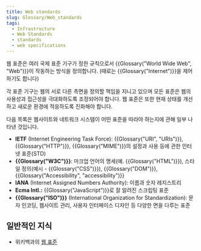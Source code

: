```yaml
---
title: Web standards
slug: Glossary/Web_standards
tags:
  - Infrastructure
  - Web Standards
  - standards
  - web specifications
---
```


웹 표준은 여러 국제 표준 기구가 정한 규칙으로서 {{Glossary("World Wide Web", "Web")}}이 작동하는 방식을 정의합니다. (때로는 {{Glossary("Internet")}}을 제어하기도 합니다)

각 표준 기구는 웹의 서로 다른 측면을 정의할 책임을 지니고 있으며 모든 표준은 웹의 사용성과 접근성을 극대화하도록 조정되어야 합니다. 웹 표준은 또한 현재 상태를 개선하고 새로운 환경에 적응하도록 진화해야 합니다.

다음 목록은 웹사이트와 네트워크 시스템이 어떤 표준을 따라야 하는지에 관해 일부 나타낸 것입니다.

- **IETF** (Internet Engineering Task Force): {{Glossary("URI", "URIs")}}, {{Glossary("HTTP")}}, {{Glossary("MIME")}}의 설정과 사용 등에 관한 인터넷 표준(STD)
- **{{Glossary("W3C")}}**: 마크업 언어의 명세(예. {{Glossary("HTML")}}), 스타일 정의(예시 - {{Glossary("CSS")}}), {{Glossary("DOM")}}, {{Glossary("Accessibility", "accessibility")}}
- **IANA** (Internet Assigned Numbers Authority): 이름과 숫자 레지스트리
- **Ecma Intl.:** {{Glossary("JavaScript")}}로 잘 알려진 스크립팅 표준
- **{{Glossary("ISO")}}** (International Organization for Standardization): 문자 인코딩, 웹사이트 관리, 사용자 인터페이스 디자인 등 다양한 면을 다루는 표준

## 일반적인 지식

- 위키백과의 [웹 표준](https://ko.wikipedia.org/wiki/웹_표준)
